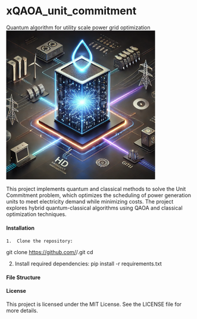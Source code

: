 # xQAOA_unit_commitment
Quantum algorithm for utility scale power grid optimization
<img src="image.png" alt="Unit Commitment Optimization" width="400">


This project implements quantum and classical methods to solve the Unit Commitment problem, which optimizes the scheduling of power generation units to meet electricity demand while minimizing costs. The project explores hybrid quantum-classical algorithms using QAOA and classical optimization techniques.

#### Installation
	1.	Clone the repository:
 git clone https://github.com/<your-username>/<your-repo>.git
  cd <your-repo>

  2.	Install required dependencies:
  pip install -r requirements.txt

#### File Structure



#### License
This project is licensed under the MIT License. See the LICENSE file for more details.
